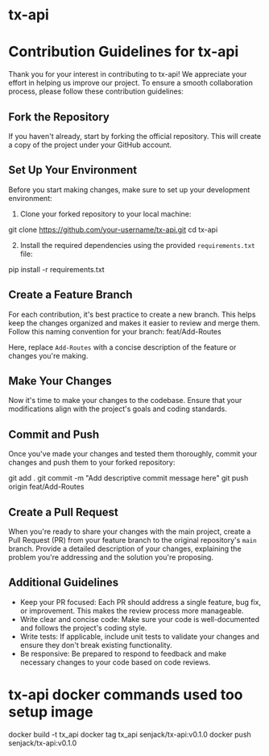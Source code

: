# tx-api

# Contribution Guidelines for tx-api

Thank you for your interest in contributing to tx-api! We appreciate your effort in helping us improve our project. To ensure a smooth collaboration process, please follow these contribution guidelines:

## Fork the Repository

If you haven't already, start by forking the official repository. This will create a copy of the project under your GitHub account.

## Set Up Your Environment

Before you start making changes, make sure to set up your development environment:

1. Clone your forked repository to your local machine:

git clone https://github.com/your-username/tx-api.git
cd tx-api

2. Install the required dependencies using the provided `requirements.txt` file:

pip install -r requirements.txt


## Create a Feature Branch

For each contribution, it's best practice to create a new branch. This helps keep the changes organized and makes it easier to review and merge them. Follow this naming convention for your branch:  feat/Add-Routes




Here, replace `Add-Routes` with a concise description of the feature or changes you're making.

## Make Your Changes

Now it's time to make your changes to the codebase. Ensure that your modifications align with the project's goals and coding standards.

## Commit and Push

Once you've made your changes and tested them thoroughly, commit your changes and push them to your forked repository:


git add .
git commit -m "Add descriptive commit message here"
git push origin feat/Add-Routes




## Create a Pull Request

When you're ready to share your changes with the main project, create a Pull Request (PR) from your feature branch to the original repository's `main` branch. Provide a detailed description of your changes, explaining the problem you're addressing and the solution you're proposing.

## Additional Guidelines

- Keep your PR focused: Each PR should address a single feature, bug fix, or improvement. This makes the review process more manageable.
- Write clear and concise code: Make sure your code is well-documented and follows the project's coding style.
- Write tests: If applicable, include unit tests to validate your changes and ensure they don't break existing functionality.
- Be responsive: Be prepared to respond to feedback and make necessary changes to your code based on code reviews.




# tx-api docker commands used  too setup image

docker build -t tx_api
docker tag tx_api  senjack/tx-api:v0.1.0
docker push senjack/tx-api:v0.1.0




